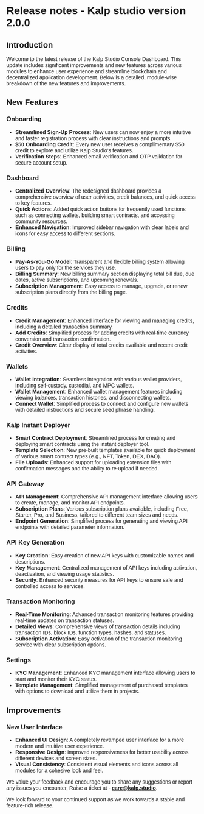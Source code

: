 <style>  body { font-family: "Source Sans 3", sans-serif!important; }</style>

<link  href="https://fonts.googleapis.com/css2?family=Source+Sans+3:ital,wght@0,200..900;1,200..900&display=swap"  rel="stylesheet">  <link  rel="stylesheet"  href="https://fonts.googleapis.com/icon?family=Material+Icons">

# Release notes - Kalp studio version 2.0.0

## Introduction

Welcome to the latest release of the Kalp Studio Console Dashboard. This update includes significant improvements and new features across various modules to enhance user experience and streamline blockchain and decentralized application development. Below is a detailed, module-wise breakdown of the new features and improvements.

## New Features

### Onboarding
- **Streamlined Sign-Up Process**: New users can now enjoy a more intuitive and faster registration process with clear instructions and prompts.
- **$50 Onboarding Credit**: Every new user receives a complimentary $50 credit to explore and utilize Kalp Studio’s features.
- **Verification Steps**: Enhanced email verification and OTP validation for secure account setup.

### Dashboard
- **Centralized Overview**: The redesigned dashboard provides a comprehensive overview of user activities, credit balances, and quick access to key features.
- **Quick Actions**: Added quick action buttons for frequently used functions such as connecting wallets, building smart contracts, and accessing community resources.
- **Enhanced Navigation**: Improved sidebar navigation with clear labels and icons for easy access to different sections.

### Billing
- **Pay-As-You-Go Model**: Transparent and flexible billing system allowing users to pay only for the services they use.
- **Billing Summary**: New billing summary section displaying total bill due, due dates, active subscriptions, and upcoming renewals.
- **Subscription Management**: Easy access to manage, upgrade, or renew subscription plans directly from the billing page.

### Credits
- **Credit Management**: Enhanced interface for viewing and managing credits, including a detailed transaction summary.
- **Add Credits**: Simplified process for adding credits with real-time currency conversion and transaction confirmation.
- **Credit Overview**: Clear display of total credits available and recent credit activities.

### Wallets
- **Wallet Integration**: Seamless integration with various wallet providers, including self-custody, custodial, and MPC wallets.
- **Wallet Management**: Enhanced wallet management features including viewing balances, transaction histories, and disconnecting wallets.
- **Connect Wallet**: Simplified process to connect and configure new wallets with detailed instructions and secure seed phrase handling.

### Kalp Instant Deployer
- **Smart Contract Deployment**: Streamlined process for creating and deploying smart contracts using the instant deployer tool.
- **Template Selection**: New pre-built templates available for quick deployment of various smart contract types (e.g., NFT, Token, DEX, DAO).
- **File Uploads**: Enhanced support for uploading extension files with confirmation messages and the ability to re-upload if needed.

### API Gateway
- **API Management**: Comprehensive API management interface allowing users to create, manage, and monitor API endpoints.
- **Subscription Plans**: Various subscription plans available, including Free, Starter, Pro, and Business, tailored to different team sizes and needs.
- **Endpoint Generation**: Simplified process for generating and viewing API endpoints with detailed parameter information.

### API Key Generation
- **Key Creation**: Easy creation of new API keys with customizable names and descriptions.
- **Key Management**: Centralized management of API keys including activation, deactivation, and viewing usage statistics.
- **Security**: Enhanced security measures for API keys to ensure safe and controlled access to services.

### Transaction Monitoring
- **Real-Time Monitoring**: Advanced transaction monitoring features providing real-time updates on transaction statuses.
- **Detailed Views**: Comprehensive views of transaction details including transaction IDs, block IDs, function types, hashes, and statuses.
- **Subscription Activation**: Easy activation of the transaction monitoring service with clear subscription options.

### Settings
- **KYC Management**: Enhanced KYC management interface allowing users to start and monitor their KYC status.
- **Template Management**: Simplified management of purchased templates with options to download and utilize them in projects.

## Improvements
### New User Interface
- **Enhanced UI Design**: A completely revamped user interface for a more modern and intuitive user experience.
- **Responsive Design**: Improved responsiveness for better usability across different devices and screen sizes.
- **Visual Consistency**: Consistent visual elements and icons across all modules for a cohesive look and feel.

We value your feedback and encourage you to share any suggestions or report any issues you encounter, Raise a ticket at - [**care@kalp.studio**](https://care.kalp.studio/support/home).

We look forward to your continued support as we work towards a stable and feature-rich release.